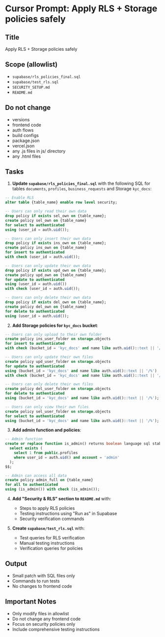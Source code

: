 # Cursor Prompt: Apply RLS + Storage policies safely

## Title
Apply RLS + Storage policies safely

## Scope (allowlist)
- `supabase/rls_policies_final.sql`
- `supabase/test_rls.sql`
- `SECURITY_SETUP.md`
- `README.md`

## Do not change
- versions
- frontend code
- auth flows
- build configs
- package.json
- vercel.json
- any .js files in js/ directory
- any .html files

## Tasks

1. **Update `supabase/rls_policies_final.sql`** with the following SQL for tables `documents`, `profiles`, `business_requests` and Storage `kyc_docs`:

```sql
-- Enable RLS
alter table {table_name} enable row level security;

-- Users can only read their own data
drop policy if exists sel_own on {table_name};
create policy sel_own on {table_name}
for select to authenticated
using (user_id = auth.uid());

-- Users can only insert their own data
drop policy if exists ins_own on {table_name};
create policy ins_own on {table_name}
for insert to authenticated
with check (user_id = auth.uid());

-- Users can only update their own data
drop policy if exists upd_own on {table_name};
create policy upd_own on {table_name}
for update to authenticated
using (user_id = auth.uid())
with check (user_id = auth.uid());

-- Users can only delete their own data
drop policy if exists del_own on {table_name};
create policy del_own on {table_name}
for delete to authenticated
using (user_id = auth.uid());
```

2. **Add Storage policies for `kyc_docs` bucket**:

```sql
-- Users can only upload to their own folder
create policy ins_user_folder on storage.objects
for insert to authenticated
with check (bucket_id = 'kyc_docs' and name like auth.uid()::text || '/%');

-- Users can only update their own files
create policy upd_user_folder on storage.objects
for update to authenticated
using (bucket_id = 'kyc_docs' and name like auth.uid()::text || '/%')
with check (bucket_id = 'kyc_docs' and name like auth.uid()::text || '/%');

-- Users can only delete their own files
create policy del_user_folder on storage.objects
for delete to authenticated
using (bucket_id = 'kyc_docs' and name like auth.uid()::text || '/%');

-- Users can only view their own files
create policy sel_user_folder on storage.objects
for select to authenticated
using (bucket_id = 'kyc_docs' and name like auth.uid()::text || '/%');
```

3. **Add admin function and policies**:

```sql
-- Admin function
create or replace function is_admin() returns boolean language sql stable as $$
  select exists (
    select 1 from public.profiles
    where user_id = auth.uid() and account = 'admin'
  );
$$;

-- Admin can access all data
create policy admin_full on {table_name}
for all to authenticated
using (is_admin()) with check (is_admin());
```

4. **Add "Security & RLS" section to `README.md`** with:
   - Steps to apply RLS policies
   - Testing instructions using "Run as" in Supabase
   - Security verification commands

5. **Create `supabase/test_rls.sql`** with:
   - Test queries for RLS verification
   - Manual testing instructions
   - Verification queries for policies

## Output
- Small patch with SQL files only
- Commands to run tests
- No changes to frontend code

## Important Notes
- Only modify files in allowlist
- Do not change any frontend code
- Focus on security policies only
- Include comprehensive testing instructions
